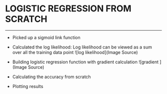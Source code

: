 # LOGISTIC REGRESSION FROM SCRATCH
---

- Picked up a sigmoid link function 
- Calculated the log likelihood:
Log likelihood can be viewed as a sum over all the training data point
![log likelihood](Image Source) 

- Building logistic regression function with gradient calculation
![gradient ](Image Source) 

- Calculating the accuracy from scratch
- Plotting results